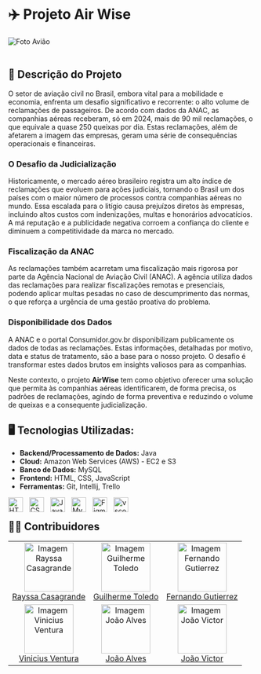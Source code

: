 # ✈️ Projeto Air Wise

<img src="[https://yolongbrewtech.com/wp-content/uploads/2021/12/IMG_20200428_095541-1030x644.jpg](https://static.ndmais.com.br/2025/06/qual-e-o-assento-mais-seguro-no-aviao-1300x731.jpg)" alt="Foto Avião">
<br>
<br>

## 📄 Descrição do Projeto

O setor de aviação civil no Brasil, embora vital para a mobilidade e economia, enfrenta um desafio significativo e recorrente: o alto volume de reclamações de passageiros. De acordo com dados da ANAC, as companhias aéreas receberam, só em 2024, mais de 90 mil reclamações, o que equivale a quase 250 queixas por dia. Estas reclamações, além de afetarem a imagem das empresas, geram uma série de consequências operacionais e financeiras.

### O Desafio da Judicialização
Historicamente, o mercado aéreo brasileiro registra um alto índice de reclamações que evoluem para ações judiciais, tornando o Brasil um dos países com o maior número de processos contra companhias aéreas no mundo. Essa escalada para o litígio causa prejuízos diretos às empresas, incluindo altos custos com indenizações, multas e honorários advocatícios. A má reputação e a publicidade negativa corroem a confiança do cliente e diminuem a competitividade da marca no mercado.

### Fiscalização da ANAC
As reclamações também acarretam uma fiscalização mais rigorosa por parte da Agência Nacional de Aviação Civil (ANAC). A agência utiliza dados das reclamações para realizar fiscalizações remotas e presenciais, podendo aplicar multas pesadas no caso de descumprimento das normas, o que reforça a urgência de uma gestão proativa do problema.

### Disponibilidade dos Dados
A ANAC e o portal Consumidor.gov.br disponibilizam publicamente os dados de todas as reclamações. Estas informações, detalhadas por motivo, data e status de tratamento, são a base para o nosso projeto. O desafio é transformar estes dados brutos em insights valiosos para as companhias.

Neste contexto, o projeto **AirWise** tem como objetivo oferecer uma solução que permita às companhias aéreas identificarem, de forma precisa, os padrões de reclamações, agindo de forma preventiva e reduzindo o volume de queixas e a consequente judicialização.

## 🖥️ Tecnologias Utilizadas:
- **Backend/Processamento de Dados:** Java
- **Cloud:** Amazon Web Services (AWS) - EC2 e S3
- **Banco de Dados:** MySQL
- **Frontend:** HTML, CSS, JavaScript
- **Ferramentas:** Git, Intellij, Trello
  
<img 
    align="left" 
    alt="HTML"
    title="HTML" 
    width="30px" 
    style="padding-right: 10px;" 
    src="https://cdn.jsdelivr.net/gh/devicons/devicon@latest/icons/html5/html5-original.svg" 
/>
<img 
    align="left" 
    alt="CSS" 
    title="CSS"
    width="30px" 
    style="padding-right: 10px;" 
    src="https://cdn.jsdelivr.net/gh/devicons/devicon@latest/icons/css3/css3-original.svg" 
/>
<img 
    align="left" 
    alt="JavaScript" 
    title="JavaScript"
    width="30px" 
    style="padding-right: 10px;" 
    src="https://cdn.jsdelivr.net/gh/devicons/devicon@latest/icons/javascript/javascript-original.svg" 
/>

<img 
    align="left" 
    alt="Mysql" 
    title="Mysql"
    width="30px" 
    style="padding-right: 10px;" 
    src="https://cdn.jsdelivr.net/gh/devicons/devicon@latest/icons/mysql/mysql-plain-wordmark.svg" 
/>

<img 
    align="left" 
    alt="Figma" 
    title="Figma"
    width="30px" 
    style="padding-right: 10px;" 
    src="https://cdn.jsdelivr.net/gh/devicons/devicon@latest/icons/figma/figma-original.svg" 
/>

<img 
    align="left" 
    alt="vscode" 
    title="vscode"
    width="30px" 
    style="padding-right: 10px;" 
    src="https://cdn.jsdelivr.net/gh/devicons/devicon@latest/icons/vscode/vscode-original-wordmark.svg" 
/>


<br/>

## 🧑‍💻 Contribuidores

<table>
  <tr>
    <td align="center">
      <img src="https://github.com/raycasagrande.png" alt="Imagem Rayssa Casagrande" width="100" height="100"><br>
      <a href="https://github.com/raycasagrande">Rayssa Casagrande</a>
    </td>
    <td align="center">
      <img src="https://github.com/guigtoledo.png" alt="Imagem Guilherme Toledo" width="100" height="100"><br>
      <a href="https://github.com/guigtoledo">Guilherme Toledo</a>
    </td>
    <td align="center">
      <img src="https://github.com/FernandoRDev457.png" alt="Imagem Fernando Gutierrez" width="100" height="100"><br>
      <a href="https://github.com/FernandoRDev457">Fernando Gutierrez</a>
    </td>
  </tr>
  <tr>
    <td align="center">
      <img src="https://github.com/VinicusxL777.png" alt="Imagem Vinicius Ventura" width="100" height="100"><br>
      <a href="https://github.com/VinicusxL777">Vinicius Ventura</a>
    </td>
    <td align="center">
      <img src="https://github.com/ojoaoalvss.png" alt="Imagem João Alves" width="100" height="100"><br>
      <a href="https://github.com/ojoaoalvss">João Alves</a>
    </td>
    <td align="center">
      <img src="https://github.com/joaovictoradsb.png" alt="Imagem João Victor" width="100" height="100"><br>
      <a href="https://github.com/joaovictoradsb">João Victor</a>
    </td>
  </tr>
</table>


